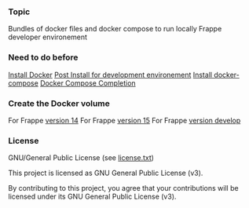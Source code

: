 ### Topic

Bundles of docker files and docker compose to run locally Frappe developer environement

### Need to do before

[Install Docker](https://docs.docker.com/engine/install/ubuntu/)
[Post Install for development environement](https://docs.docker.com/engine/install/linux-postinstall/)
[Install docker-compose](https://docs.docker.com/compose/install/)
[Docker Compose Completion](https://docs.docker.com/compose/completion/)


### Create the Docker volume

For Frappe [version 14](frappe14/README.md)
For Frappe [version 15](frappe15/README.md)
For Frappe [version develop](frappedev/README.md)


### License

GNU/General Public License (see [license.txt](license.txt))

This project is licensed as GNU General Public License (v3).

By contributing to this project, you agree that your contributions will be licensed under its GNU General Public License (v3).
